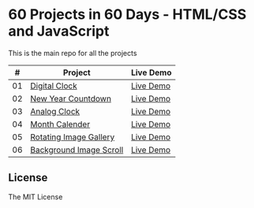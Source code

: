 # 60 Projects in 60 Days - HTML/CSS and JavaScript

This is the main repo for all the projects

|  #  | Project                                                                                                                     | Live Demo                                                                         |
| :-: | --------------------------------------------------------------------------------------------------------------------------- | --------------------------------------------------------------------------------- |
| 01  | [Digital Clock](https://github.com/Shivakarka/60Days60Projects/tree/main/1.%20Digital%20Clock)                              | [Live Demo](https://codepen.io/Shivakarka-the-decoder/full/KKbPppr)
| 02  | [New Year Countdown](https://github.com/Shivakarka/60Days60Projects/tree/main/2.%20New%20Year%20Countdown)                  | [Live Demo](https://codepen.io/Shivakarka-the-decoder/full/BavBrZe)
| 03  | [Analog Clock](https://github.com/Shivakarka/60Days60Projects/tree/main/3.%20Analog%20Clock)                                | [Live Demo](https://codepen.io/Shivakarka-the-decoder/full/OJrJVLm)
| 04  | [Month Calender](https://github.com/Shivakarka/60Days60Projects/tree/main/4.%20Month%20Calender)                            | [Live Demo](https://codepen.io/Shivakarka-the-decoder/full/XWoWZgw)
| 05  | [Rotating Image Gallery](https://github.com/Shivakarka/60Days60Projects/tree/main/5.%20Rotating%20Image%20Gallery)          | [Live Demo](https://codepen.io/Shivakarka-the-decoder/full/PoXwPoR)
| 06  | [Background Image Scroll](https://github.com/Shivakarka/60Days60Projects/tree/main/6.%20Background%20Image%20Scroll)        | [Live Demo](https://codepen.io/Shivakarka-the-decoder/full/OJrVPKy)





## License

The MIT License

